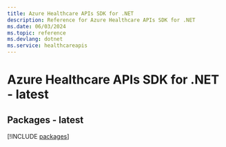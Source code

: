 ```yaml
---
title: Azure Healthcare APIs SDK for .NET
description: Reference for Azure Healthcare APIs SDK for .NET
ms.date: 06/03/2024
ms.topic: reference
ms.devlang: dotnet
ms.service: healthcareapis
---
```

# Azure Healthcare APIs SDK for .NET - latest
## Packages - latest
[!INCLUDE [packages](healthcare-apis-index.md)]